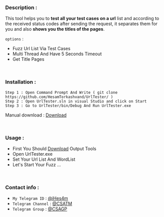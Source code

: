 ### Description :
This tool helps you to **test all your test cases on a url** list and according to the received status codes after sending the request, it separates them for you and also **shows you the titles of the pages**.

`options` : 
- Fuzz Url List Via Test Cases 
- Multi Thread And Have 5 Seconds Timeout
- Get Title Pages


<br>

### Installation : 

```
Step 1 : Open Command Prompt And Write ( git clone https://github.com/HesamTorkashvand/UrlTester/ )
Step 2 : Open UrlTester.sln in visual Studio and click on Start
Step 3 : Go to UrlTester/bin/Debug And Run UrlTester.exe
```
Manual download : [Download](https://github.com/HesamTorkashvand/UrlTester/releases/download/fuzz/Windows-Version.rar)


<br>


### Usage : 

- First You Should [Download](https://github.com/HesamTorkashvand/UrlTester/releases/download/fuzz/Windows-Version.rar) Output Tools
- Open UrlTester.exe
- Set Your Url List And WordList
- Let's Start Your Fuzz ...

<br>

### Contact info : 
- `My Telegram ID` : [@iHes4m](https://t.me/iHes4m)
- `Telegram Channel` : [@CSATM](https://t.me/CsaTM)
- `Telegram Group` : [@CSAGP](https://t.me/CsaGP)
